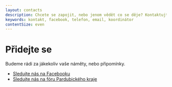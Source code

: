 ```yaml
---
layout: contacts
description: Chcete se zapojit, nebo jenom vědět co se děje? Kontaktujte nás na Facebooku, nebo sledujte fórum Pardubického kraje.
keywords: kontakt, facebook, telefon, email, koordinátor
contentSize: even
---
```


<div class="o-section-header o-section-header--indented">
  <h1 class="t-h2-alt">Přidejte se</h1>
</div>

Budeme rádi za jákekoliv vaše náměty, nebo připomínky.

* <a class="c-emphasized-anchor" href="{{ site.facebook.profilePage }}">Sledujte nás na Facebooku</a>
* <a class="c-emphasized-anchor" href="{{ site.forum.page }}">Sledujte nás na fóru Pardubického kraje</a>
